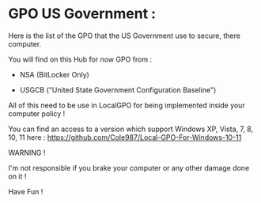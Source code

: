 # 		**GPO US Government :** 

Here is the list of the GPO that the US Government use to secure, there computer. 

You will find on this Hub for now GPO from :

* NSA (BitLocker Only)

* USGCB ("United State Government Configuration Baseline")



All of this need to be use in LocalGPO for being implemented inside your computer policy ! 

You can find an access to a version which support Windows XP, Vista, 7, 8, 10, 11 here : https://github.com/Cole987/Local-GPO-For-Windows-10-11



WARNING !

I'm not responsible if you brake your computer or any other damage done on it ! 



Have Fun !

